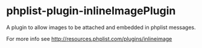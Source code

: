 phplist-plugin-inlineImagePlugin
===================================

A plugin to allow images to be attached and embedded in phplist messages.

For more info see http://resources.phplist.com/plugins/inlineimage
